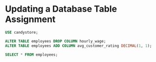 # Updating a Database Table Assignment

```sql
USE candystore;

ALTER TABLE employees DROP COLUMN hourly_wage;
ALTER TABLE employees ADD COLUMN avg_customer_rating DECIMAL(1, 1);

SELECT * FROM employees;
```
